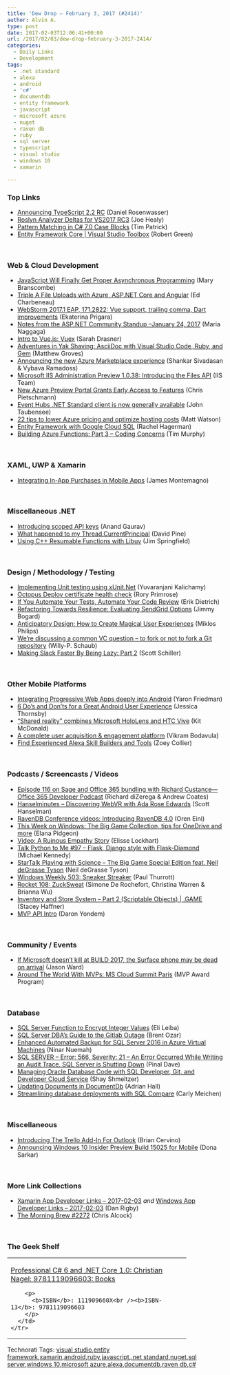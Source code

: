 ```yaml
---
title: 'Dew Drop – February 3, 2017 (#2414)'
author: Alvin A.
type: post
date: 2017-02-03T12:06:41+00:00
url: /2017/02/03/dew-drop-february-3-2017-2414/
categories:
  - Daily Links
  - Development
tags:
  - .net standard
  - alexa
  - android
  - 'c#'
  - documentdb
  - entity framework
  - javascript
  - microsoft azure
  - nuget
  - raven db
  - ruby
  - sql server
  - typescript
  - visual studio
  - windows 10
  - xamarin

---
```

### <a name="top"></a>Top Links

  * <a href="https://blogs.msdn.microsoft.com/typescript/2017/02/02/announcing-typescript-2-2-rc/" target="_blank">Announcing TypeScript 2.2 RC</a> (Daniel Rosenwasser)
  * <a href="https://blogs.msdn.microsoft.com/devfish/2017/02/02/roslyn-analyzer-deltas-for-vs2017-rc3/" target="_blank">Roslyn Analyzer Deltas for VS2017 RC3</a> (Joe Healy)
  * <a href="https://visualstudiomagazine.com/articles/2017/02/01/pattern-matching.aspx" target="_blank">Pattern Matching in C# 7.0 Case Blocks</a> (Tim Patrick)
  * <a href="https://channel9.msdn.com/Shows/Visual-Studio-Toolbox/Entity-Framework-Core?WT.mc_id=DX_MVP4025064" target="_blank">Entity Framework Core | Visual Studio Toolbox</a> (Robert Green)

&nbsp;

### <a name="web"></a>Web & Cloud Development

  * <a href="http://thenewstack.io/async-officially-coming-javascript-year/" target="_blank">JavaScript Will Finally Get Proper Asynchronous Programming</a> (Mary Branscombe)
  * <a href="http://developer.telerik.com/products/kendo-ui/file-uploads-azure-asp-angular/" target="_blank">Triple A File Uploads with Azure, ASP.NET Core and Angular</a> (Ed Charbeneau)
  * <a href="https://blog.jetbrains.com/webstorm/2017/02/webstorm-2017-1-eap-171-2822/" target="_blank">WebStorm 2017.1 EAP, 171.2822: Vue support, trailing comma, Dart improvements</a> (Ekaterina Prigara)
  * <a href="https://blogs.msdn.microsoft.com/webdev/2017/02/02/notes-from-the-asp-net-community-standup-january-24-2017/" target="_blank">Notes from the ASP.NET Community Standup –January 24, 2017</a> (Maria Naggaga)
  * <a href="https://css-tricks.com/intro-to-vue-4-vuex/" target="_blank">Intro to Vue.js: Vuex</a> (Sarah Drasner)
  * <a href="http://feedproxy.google.com/~r/CrossCuttingConcerns/~3/tH_3BNs0C0k/Adventures-in-Yak-Shaving-AsciiDoc-with-Visual-Studio-Code-Ruby-and-Gem" target="_blank">Adventures in Yak Shaving: AsciiDoc with Visual Studio Code, Ruby, and Gem</a> (Matthew Groves)
  * <a href="https://azure.microsoft.com/en-us/blog/announcing-the-new-azure-marketplace-experience/" target="_blank">Announcing the new Azure Marketplace experience</a> (Shankar Sivadasan & Vybava Ramadoss)
  * <a href="http://blogs.iis.net:80/adminapi/iis-administration-preview-1-0-38-introducing-the-files-api" target="_blank">Microsoft IIS Administration Preview 1.0.38: Introducing the Files API</a> (IIS Team)
  * <a href="https://buildazure.com/2017/02/03/new-azure-preview-portal-grants-early-access-to-features/" target="_blank">New Azure Preview Portal Grants Early Access to Features</a> (Chris Pietschmann)
  * <a href="https://azure.microsoft.com/blog/event-hubs-dotnet-standard-client-reaches-ga/" target="_blank">Event Hubs .NET Standard client is now generally available</a> (John Taubensee)
  * <a href="http://stackify.com/lower-azure-pricing-optimize-costs/" target="_blank">22 tips to lower Azure pricing and optimize hosting costs</a> (Matt Watson)
  * <a href="https://blog.falafel.com/entity-framework-with-google-cloud-sql/" target="_blank">Entity Framework with Google Cloud SQL</a> (Rachel Hagerman)
  * <a href="http://feedproxy.google.com/~r/geekswithblogs/~3/a7ovuj1gCqQ/building-azure-functions-part-3-ndash-coding-concerns.aspx" target="_blank">Building Azure Functions: Part 3 – Coding Concerns</a> (Tim Murphy)

&nbsp;

### <a name="silverlight"></a>XAML, UWP & Xamarin

  * <a href="https://blog.xamarin.com/integrating-in-app-purchases-in-mobile-apps/" target="_blank">Integrating In-App Purchases in Mobile Apps</a> (James Montemagno)

&nbsp;

### <a name="dotnet"></a>Miscellaneous .NET

  * <a href="http://blog.nuget.org/20170202/introducing-scoped-api-keys.html" target="_blank">Introducing scoped API keys</a> (Anand Gaurav)
  * <a href="http://davidpine.net/blog/principal-architecture-changes/" target="_blank">What happened to my Thread.CurrentPrincipal</a> (David Pine)
  * <a href="https://blogs.msdn.microsoft.com/vcblog/2017/02/02/using-ibuv-with-c-resumable-functions/" target="_blank">Using C++ Resumable Functions with Libuv</a> (Jim Springfield)

&nbsp;

### <a name="design"></a>Design / Methodology / Testing

  * <a href="http://feedproxy.google.com/~r/SaravanaKumar/~3/GEl4AhZ4EPw/" target="_blank">Implementing Unit testing using xUnit.Net</a> (Yuvaranjani Kalichamy)
  * <a href="http://feedproxy.google.com/~r/RoryPrimrose/~3/XO_od5oiNNs/" target="_blank">Octopus Deploy certificate health check</a> (Rory Primrose)
  * <a href="http://submain.com/blog/IfYouAutomateYourTestsAutomateYourCodeReview.aspx" target="_blank">If You Automate Your Tests, Automate Your Code Review</a> (Erik Dietrich)
  * <a href="http://feedproxy.google.com/~r/GrabBagOfT/~3/6F2FQ1PPglo/" target="_blank">Refactoring Towards Resilience: Evaluating SendGrid Options</a> (Jimmy Bogard)
  * <a href="https://www.toptal.com/designers/product-design/anticipatory-design-how-to-create-magical-user-experiences" target="_blank">Anticipatory Design: How to Create Magical User Experiences</a> (Miklos Philips)
  * <a href="https://blogs.msdn.microsoft.com/visualstudioalmrangers/2017/02/02/were-discussing-a-common-vc-question-to-fork-or-not-to-fork-a-git-repository/" target="_blank">We’re discussing a common VC question – to fork or not to fork a Git repository</a> (Willy-P. Schaub)
  * <a href="https://slack.engineering/making-slack-faster-by-being-lazy-part-2-1ccb41eff907?source=rss----58820b6d8904---4" target="_blank">Making Slack Faster By Being Lazy: Part 2</a> (Scott Schiller)

&nbsp;

### <a name="mobile"></a>Other Mobile Platforms

  * <a href="http://blog.chromium.org/2017/02/integrating-progressive-web-apps-deeply.html" target="_blank">Integrating Progressive Web Apps deeply into Android</a> (Yaron Friedman)
  * <a href="https://code.tutsplus.com/articles/android-dev-6-dos-and-donts-of-designing-a-great-user-experience--cms-28124" target="_blank">6 Do&#8217;s and Don’ts for a Great Android User Experience</a> (Jessica Thornsby)
  * <a href="http://feedproxy.google.com/~r/winbetadotorg/~3/TP3uy2PZXHE/shared-reality-combines-microsoft-hololens-and-htc-vive" target="_blank">“Shared reality” combines Microsoft HoloLens and HTC Vive</a> (Kit McDonald)
  * <a href="https://blogs.windows.com/buildingapps/2017/02/02/complete-user-acquisition-engagement-platform/?WT.mc_id=DX_MVP4025064" target="_blank">A complete user acquisition & engagement platform</a> (Vikram Bodavula)
  * <a href="https://developer.amazon.com/blogs/post/f79831ef-8385-4e60-bec1-f97c304edb0c/find-experienced-alexa-skill-builders-and-tools" target="_blank">Find Experienced Alexa Skill Builders and Tools</a> (Zoey Collier)

&nbsp;

### <a name="podcasts"></a>Podcasts / Screencasts / Videos

  * <a href="http://blogs.office.com/2017/02/02/episode-116-sage-office-365-bundling-richard-custance-office-365-developer-podcast/" target="_blank">Episode 116 on Sage and Office 365 bundling with Richard Custance—Office 365 Developer Podcast</a> (Richard diZerega & Andrew Coates)
  * <a href="http://www.hanselminutes.com/default.aspx?ShowID=18552" target="_blank">Hanselminutes &#8211; Discovering WebVR with Ada Rose Edwards</a> (Scott Hanselman)
  * <a href="http://feedproxy.google.com/~r/AyendeRahien/~3/0nEYjlamhzk/ravendb-conference-videos-introducing-ravendb-4-0" target="_blank">RavenDB Conference videos: Introducing RavenDB 4.0</a> (Oren Eini)
  * <a href="http://blogs.windows.com/windowsexperience/2017/02/02/week-windows-big-game-collection-tips-onedrive/?WT.mc_id=DX_MVP4025064" target="_blank">This Week on Windows: The Big Game Collection, tips for OneDrive and more</a> (Elana Pidgeon)
  * <a href="https://www.radicalcandor.com/blog/video-ruinous-empathy-story-kim-scott/" target="_blank">Video: A Ruinous Empathy Story</a> (Elisse Lockhart)
  * <a href="https://talkpython.fm/episodes/show/97/flask-django-style-with-flask-diamond" target="_blank">Talk Python to Me #97 &#8211; Flask, Django style with Flask-Diamond</a> (Michael Kennedy)
  * <a href="https://soundcloud.com/startalk/playing-with-science-the-big-game" target="_blank">StarTalk Playing with Science – The Big Game Special Edition feat. Neil deGrasse Tyson</a> (Neil deGrasse Tyson)
  * <a href="https://www.thurrott.com/podcasts/windows-weekly/89843/windows-weekly-503-sneaker-streaker" target="_blank">Windows Weekly 503: Sneaker Streaker</a> (Paul Thurrott)
  * <a href="http://relay.fm/rocket/108" target="_blank">Rocket 108: ZuckSweat</a> (Simone De Rochefort, Christina Warren & Brianna Wu)
  * <a href="https://channel9.msdn.com/Shows/dotGAME/Inventory-and-Store-System-Part-2-Scriptable-Objects?WT.mc_id=DX_MVP4025064" target="_blank">Inventory and Store System &#8211; Part 2 (Scriptable Objects) | .GAME</a> (Stacey Haffner)
  * <a href="https://channel9.msdn.com/Blogs/daron/MVP-API-Intro?WT.mc_id=DX_MVP4025064" target="_blank">MVP API Intro</a> (Daron Yondem)

&nbsp;

### <a name="events"></a>Community / Events

  * <a href="http://feedproxy.google.com/~r/wmexperts/~3/wEz1r6GDL2E/if-microsoft-doest-kill-build-2017-surface-phone-may-be-dead-arrival" target="_blank">If Microsoft doesn&#8217;t kill at BUILD 2017, the Surface phone may be dead on arrival</a> (Jason Ward)
  * <a href="https://blogs.msdn.microsoft.com/mvpawardprogram/2017/02/02/around-the-world-with-mvps-paris-2/" target="_blank">Around The World With MVPs: MS Cloud Summit Paris</a> (MVP Award Program)

&nbsp;

### <a name="sql"></a>Database

  * <a href="http://feedproxy.google.com/~r/MSSQLTips-LatestSqlServerTips/~3/uk9MR1uUHRI/tip.asp" target="_blank">SQL Server Function to Encrypt Integer Values</a> (Eli Leiba)
  * <a href="http://feedproxy.google.com/~r/BrentOzar-SqlServerDba/~3/OG8CG3hK-oU/" target="_blank">SQL Server DBA’s Guide to the Gitlab Outage</a> (Brent Ozar)
  * <a href="https://azure.microsoft.com/blog/auto-backup-for-sql-server-2016-azure-virtual-machine/" target="_blank">Enhanced Automated Backup for SQL Server 2016 in Azure Virtual Machines</a> (Ninar Nuemah)
  * <a href="https://blog.sqlauthority.com/2017/02/03/sql-server-error-566-severity-21-error-occurred-writing-audit-trace-sql-server-shutting/" target="_blank">SQL SERVER – Error: 566, Severity: 21 – An Error Occurred While Writing an Audit Trace. SQL Server is Shutting Down</a> (Pinal Dave)
  * <a href="https://blogs.oracle.com/shay/entry/managing_oracle_database_code_with" target="_blank">Managing Oracle Database Code with SQL Developer, Git, and Developer Cloud Service</a> (Shay Shmeltzer)
  * <a href="https://shellmonger.com/2017/02/02/updating-documents-in-documentdb/" target="_blank">Updating Documents in DocumentDb</a> (Adrian Hall)
  * <a href="http://www.red-gate.com/blog/database-deployments-sql-compare" target="_blank">Streamlining database deployments with SQL Compare</a> (Carly Meichen)

&nbsp;

### <a name="misc"></a>Miscellaneous

  * <a href="http://blog.trello.com/trello-add-in-for-outlook" target="_blank">Introducing The Trello Add-In For Outlook</a> (Brian Cervino)
  * <a href="http://blogs.windows.com/windowsexperience/2017/02/02/announcing-windows-10-insider-preview-build-15025-mobile/?WT.mc_id=DX_MVP4025064" target="_blank">Announcing Windows 10 Insider Preview Build 15025 for Mobile</a> (Dona Sarkar)

&nbsp;

### <a name="links"></a>More Link Collections

  * <a href="http://allaboutxamarin.com/2017/02/xamarin-app-developer-links-2017-02-03/" target="_blank">Xamarin App Developer Links &#8211; 2017-02-03</a> _and_ <a href="http://windowsappdev.com/2017/02/windows-app-developer-links-2017-02-03/" target="_blank">Windows App Developer Links &#8211; 2017-02-03</a> (Dan Rigby)
  * <a href="http://feedproxy.google.com/~r/ReflectivePerspective/~3/QcTkKd0BkUY/" target="_blank">The Morning Brew #2272</a> (Chris Alcock)

&nbsp;

### <a name="shelf"></a>The Geek Shelf

<div id="scid:7dc1bd33-94bd-46fd-a20b-0131235bcd47:b2c04530-d612-474b-96a7-223c4bffe6a5" class="wlWriterEditableSmartContent" style="float: none; padding-bottom: 0px; padding-top: 0px; padding-left: 0px; margin: 0px; display: inline; padding-right: 0px">
  <table cellspacing="0" cellpadding="2" width="400" border="0" unselectable="on">
    <tr>
      <td valign="top" width="400">
        <p>
          <a title="Professional C# 6 and .NET Core 1.0: Christian Nagel: 9781119096603: Books" href="http://www.amazon.com/exec/obidos/ASIN/111909660X/amavin-20">Professional C# 6 and .NET Core 1.0: Christian Nagel: 9781119096603: Books</a>
        </p>
        
        <p>
          <b>ISBN</b>: 111909660X<br /><b>ISBN-13</b>: 9781119096603
        </p>
      </td>
    </tr>
  </table>
</div>

<div id="scid:77ECF5F8-D252-44F5-B4EB-D463C5396A79:777359fe-cefb-4c75-98e3-cfbe9e6d90ba" class="wlWriterEditableSmartContent" style="float: none; padding-bottom: 0px; padding-top: 0px; padding-left: 0px; margin: 0px; display: inline; padding-right: 0px">
  Technorati Tags: <a href="http://technorati.com/tags/visual+studio" rel="tag">visual studio</a>,<a href="http://technorati.com/tags/entity+framework" rel="tag">entity framework</a>,<a href="http://technorati.com/tags/xamarin" rel="tag">xamarin</a>,<a href="http://technorati.com/tags/android" rel="tag">android</a>,<a href="http://technorati.com/tags/ruby" rel="tag">ruby</a>,<a href="http://technorati.com/tags/javascript" rel="tag">javascript</a>,<a href="http://technorati.com/tags/.net+standard" rel="tag">.net standard</a>,<a href="http://technorati.com/tags/nuget" rel="tag">nuget</a>,<a href="http://technorati.com/tags/sql+server" rel="tag">sql server</a>,<a href="http://technorati.com/tags/windows+10" rel="tag">windows 10</a>,<a href="http://technorati.com/tags/microsoft+azure" rel="tag">microsoft azure</a>,<a href="http://technorati.com/tags/alexa" rel="tag">alexa</a>,<a href="http://technorati.com/tags/documentdb" rel="tag">documentdb</a>,<a href="http://technorati.com/tags/raven+db" rel="tag">raven db</a>,<a href="http://technorati.com/tags/c%23" rel="tag">c#</a>
</div>
